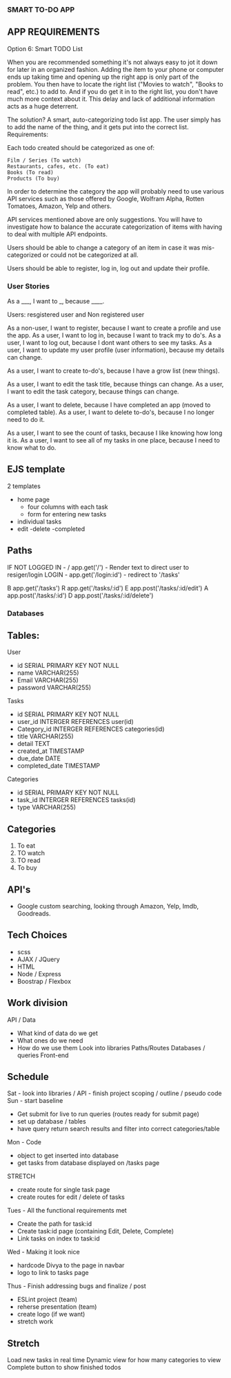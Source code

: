 ### SMART TO-DO APP

## APP REQUIREMENTS 

Option 6: Smart TODO List

When you are recommended something it's not always easy to jot it down for later in an organized fashion. Adding the item to your phone or computer ends up taking time and opening up the right app is only part of the problem. You then have to locate the right list ("Movies to watch", "Books to read", etc.) to add to. And if you do get it in to the right list, you don't have much more context about it. This delay and lack of additional information acts as a huge deterrent.

The solution? A smart, auto-categorizing todo list app. The user simply has to add the name of the thing, and it gets put into the correct list.
Requirements:

Each todo created should be categorized as one of:

    Film / Series (To watch)
    Restaurants, cafes, etc. (To eat)
    Books (To read)
    Products (To buy)

In order to determine the category the app will probably need to use various API services such as those offered by Google, Wolfram Alpha, Rotten Tomatoes, Amazon, Yelp and others.

API services mentioned above are only suggestions. You will have to investigate how to balance the accurate categorization of items with having to deal with multiple API endpoints.

Users should be able to change a category of an item in case it was mis-categorized or could not be categorized at all.

Users should be able to register, log in, log out and update their profile.

### User Stories
As a ___, I want to _, because ____.

Users: resgistered user and Non registered user

As a non-user, I want to register, because I want to create a profile and use the app.
As a user, I want to log in, because I want to track my to do's.
As a user, I want to log out, because I dont want others to see my tasks.
As a user, I want to update my user profile (user information), because my details can change.

As a user, I want to create to-do's, because I have a grow list (new things).

As a user, I want to edit the task title, because things can change.
As a user, I want to edit the task category, because things can change.

As a user, I want to delete, because I have completed an app (moved to completed table).
As a user, I want to delete to-do's, because I no longer need to do it.

As a user, I want to see the count of tasks, because I like knowing how long it is.
As a user, I want to see all of my tasks in one place, because I need to know what to do.
## EJS template
2 templates
- home page
  - four columns with each task
  - form for entering new tasks
- individual tasks
 - edit 
 -delete
 -completed


## Paths
IF NOT LOGGED IN - / app.get('/') - Render text to direct user to resiger/login
LOGIN - app.get('/login:id') - redirect to '/tasks'

B app.get('/tasks')
R app.get('/tasks/:id')
E app.post('/tasks/:id/edit')
A app.post('/tasks/:id')
D app.post('/tasks/:id/delete')

### Databases
## Tables:
User
- id SERIAL PRIMARY KEY NOT NULL
- name VARCHAR(255)
- Email VARCHAR(255)
- password VARCHAR(255)

Tasks
- id SERIAL PRIMARY KEY NOT NULL 
- user_id INTERGER REFERENCES user(id)
- Category_id INTERGER REFERENCES categories(id)
- title VARCHAR(255)
- detail TEXT
- created_at TIMESTAMP
- due_date DATE
- completed_date TIMESTAMP

Categories
- id SERIAL PRIMARY KEY NOT NULL 
- task_id INTERGER REFERENCES tasks(id)
- type VARCHAR(255)

## Categories 
1. To eat
2. TO watch
3. TO read
4. To buy


## API's
- Google custom searching, looking through Amazon, Yelp, Imdb, Goodreads.

## Tech Choices
- scss
- AJAX / JQuery
- HTML
- Node / Express
- Boostrap / Flexbox

## Work division
API / Data
- What kind of data do we get
- What ones do we need
- How do we use them
Look into libraries
Paths/Routes
Databases / queries
Front-end

## Schedule
Sat - look into libraries / API - finish project scoping / outline
      / pseudo code
Sun - start baseline
- Get submit for live to run queries
  (routes ready for submit page)
- set up database / tables
- have query return search results and filter into correct categories/table

Mon - Code
- object to get inserted into database
- get tasks from database displayed on /tasks page

STRETCH
- create route for single task page
- create routes for edit / delete of tasks

Tues - All the functional requirements met
- Create the path for task:id
- Create task:id page (containing Edit, Delete, Complete)
- Link tasks on index to task:id

Wed - Making it look nice
<!-- - create a page to dispay completed items -->
<!-- - create home page  -->
<!-- - write bad paths for no google results -->
   <!-- - If req.body.items[0] === undefined. Render /users/tasks/:id page with missing elements so that user can add them manually -->
<!-- - logout path needed (POST from button) -->
<!-- - In Nav - check for cookie and only show logout if exists -->
<!-- - Capitalize first word of tasks -->
<!-- - Stop users from being able to edit other users tasks (if not theirs redirect to user/tasks) -->
- hardcode Divya to the page in navbar
- logo to link to tasks page


Thus - Finish addressing bugs and finalize / post
<!-- - add a page for register (Cole) -->
<!-- - get request for register page (divya) -->
<!-- - finalizing style (tweaks) (cole/amanda)
- create readMe for project (Cole) -->
<!-- - update database with additional info in each column (more seeds) (Cole) -->
<!-- - create comment on our functions / helper functions (Divya) -->
<!-- - Check if we can change routes from "user/tasks" to just "tasks" (divya) -->
<!-- - address modularizing app and project/file cleanup (Divya - review as team) -->
- ESLint project (team)
- reherse presentation (team)
- create logo (if we want) 
- stretch work

## Stretch
Load new tasks in real time
Dynamic view for how many categories to view
Complete button to show finished todos

<!-- ## queries
Set up queries in a file and routes in another. Create the function to run the query and return the promise (.then). In another file import those functions and create the routes that help the html use those queries (create the app.get('/'. (req, res) => {
  return - run the function that does the query
  .then ((thing) => {
    do the thing you wanted with the query
    (res.JSON(thing))
  })
})) -->


